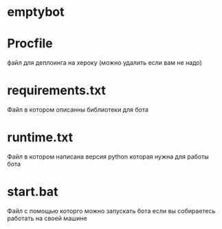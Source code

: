 # emptybot

# Procfile
файл для деплоинга на хероку (можно удалить если вам не надо)

# requirements.txt
Файл в котором описанны библиотеки для бота

# runtime.txt
Файл в котором написана версия python которая нужна для работы бота

# start.bat
Файл с помощью которго можно запускать бота если вы собираетесь работать на своей машине